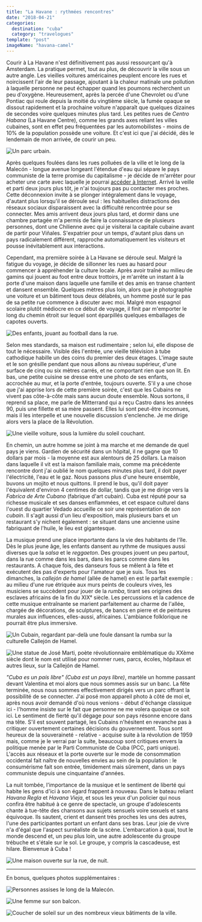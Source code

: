 ```yaml
---
title: "La Havane : rythmées rencontres"
date: "2018-04-21"
categories:
  destination: "cuba"
  category: "travelogues"
template: "post"
imageName: "havana-camel"
---
```


Courir à La Havane n'est définitivement pas aussi ressourçant qu'à Amsterdam. La pratique permet, tout au plus, de découvrir la ville sous un autre angle. Les vieilles voitures américaines peuplent encore les rues et noircissent l'air de leur passage, ajoutant à la chaleur matinale une pollution à laquelle personne ne peut échapper quand les poumons recherchent un peu d'oxygène. Heureusement, après la percée d'une Chevrolet ou d'une Pontiac qui roule depuis la moitié du vingtième siècle, la fumée opaque se dissout rapidement et la prochaine voiture n'apparaît que quelques dizaines de secondes voire quelques minutes plus tard. Les petites rues de _Centro Habana_ (La Havane Centre), comme les grands axes reliant les villes cubaines, sont en effet peu fréquentées par les automobilistes - moins de 10% de la population possède une voiture. Et c'est ici que j'ai décidé, dès le lendemain de mon arrivée, de courir un peu.

![Un parc urbain.](../../../images/cuba/havana-benches.jpg "Un parc")

Après quelques foulées dans les rues polluées de la ville et le long de la Malecón - longue avenue longeant l'étendue d'eau qui sépare le pays communiste de la terre promise du capitalisme - je décide de m'arrêter pour acheter une carte avec laquelle je pourrai [accéder à Internet](/fr/cuba-et-internet). Arrivé la veille et parti deux jours plus tôt, je n'ai toujours pas pu contacter mes proches. Cette déconnexion invite à se plonger intégralement dans le voyage, d'autant plus lorsqu'il se déroule seul : les habituelles distractions des réseaux sociaux disparaissent avec la difficulté rencontrée pour se connecter. Mes amis arrivent deux jours plus tard, et dormir dans une chambre partagée m'a permis de faire la connaissance de plusieurs personnes, dont une Chilienne avec qui je visiterai la capitale cubaine avant de partir pour Viñales. S'expatrier pour un temps, d'autant plus dans un pays radicalement différent, rapproche automatiquement les visiteurs et pousse inévitablement aux interactions.

Cependant, ma première soirée à La Havane se déroule seul. Malgré la fatigue du voyage, je décide de sillonner les rues au hasard pour commencer à appréhender la culture locale. Après avoir traîné au milieu de gamins qui jouent au foot entre deux trottoirs, je m'arrête un instant à la porte d'une maison dans laquelle une famille et des amis en transe chantent et dansent ensemble. Quelques mètres plus loin, alors que je photographie une voiture et un bâtiment tous deux délabrés, un homme posté sur le pas de sa petite rue commence à discuter avec moi. Malgré mon espagnol scolaire plutôt médiocre en ce début de voyage, il finit par m'emporter le long du chemin étroit sur lequel sont éparpillés quelques emballages de capotes ouverts.

![Des enfants, jouant au football dans la rue.](../../../images/cuba/havana-street.jpg "Des enfants jouant au football")

Selon mes standards, sa maison est rudimentaire ; selon lui, elle dispose de tout le nécessaire. Visible dès l'entrée, une vieille télévision à tube cathodique habille un des coins du premier des deux étages. L'image saute et le son grésille pendant que nous allons au niveau supérieur, d'une surface de cinq ou six mètres carrés, et ne comportant rien que son lit. En bas, une petite cuisine se dresse entre une photo de ses enfants, accrochée au mur, et la porte d'entrée, toujours ouverte. S'il y a une chose que j'ai apprise lors de cette première soirée, c'est que les Cubains ne vivent pas côte-à-côte mais sans aucun doute ensemble. Nous sortons, il reprend sa place, me parle de Mitterrand qui a reçu Castro dans les années 90, puis une fillette et sa mère passent. Elles lui sont peut-être inconnues, mais il les interpelle et une nouvelle discussion s'enclenche. Je me dirige alors vers la place de la Révolution.

![Une vieille voiture, sous la lumière du soleil couchant.](../../../images/cuba/havana-car.jpg "Une vieille voiture")

En chemin, un autre homme se joint à ma marche et me demande de quel pays je viens. Gardien de sécurité dans un hôpital, il ne gagne que 10 dollars par mois - la moyenne est aux alentours de 25 dollars. La maison dans laquelle il vit est la maison familiale mais, comme ma précédente rencontre dont j'ai oublié le nom quelques minutes plus tard, il doit payer l'électricité, l'eau et le gaz. Nous passons plus d'une heure ensemble, buvons un mojito et nous quittons. Il prend le bus, qu'il doit payer l'équivalent d'environ 4 centimes de dollar, tandis que je me dirige vers la _Fabrica de Arte Cubano_ (fabrique d'art cubain). Cuba est réputé pour sa richesse musicale et ses danses enflammées, et cet espace culturel dans l'ouest du quartier Vedado accueille ce soir une représentation de _son cubain_. Il s'agit aussi d'un lieu d'exposition, mais plusieurs bars et un restaurant s'y nichent également : se situant dans une ancienne usine fabriquant de l'huile, le lieu est gigantesque.

La musique prend une place importante dans la vie des habitants de l'île. Dès le plus jeune âge, les enfants dansent au rythme de musiques aussi diverses que la _salsa_ et le _reggaeton_. Des groupes jouent un peu partout, dans la rue comme dans les bars, dans les parcs comme dans les restaurants. A chaque fois, des danseurs fous se mêlent à la fête et exécutent des pas d'experts pour l'amateur que je suis. Tous les dimanches, la _callejón de hamel_ (allée de hamel) en est le parfait exemple : au milieu d'une rue étriquée aux murs peints de couleurs vives, les musiciens se succèdent pour jouer de la _rumba_, tirant ses origines des esclaves africains de la fin du XIXᵉ siècle. Les percussions et la cadence de cette musique entraînante se marient parfaitement au charme de l'allée, chargée de décorations, de sculptures, de bancs en pierre et de peintures murales aux influences, elles-aussi, africaines. L'ambiance folklorique ne pourrait être plus immersive.

![Un Cubain, regardant par-delà une foule dansant la rumba sur la culturelle Callejón de Hamel.](../../../images/cuba/havana-camel.jpg "Un Cubain, regardant par-delà une foule dansant la rumba")

![Une statue de José Marti, poète révolutionnaire emblématique du XXème siècle dont le nom est utilisé pour nommer rues, parcs, écoles, hôpitaux et autres lieux, sur la Callejón de Hamel.](../../../images/cuba/havana-marti.jpg "Une statue de José Marti")

_"Cuba es un país libre" (Cuba est un pays libre)_, martèle un homme passant devant Valentina et moi alors que nous sommes assis sur un banc. La fête terminée, nous nous sommes effectivement dirigés vers un parc offrant la possibilité de se connecter. J'ai posé mon appareil photo à côté de moi et, après nous avoir demandé d'où nous venions - début d'échange classique ici - l'homme insiste sur le fait que personne ne me volera quoique ce soit ici. Le sentiment de fierté qu'il dégage pour son pays résonne encore dans ma tête. S'il est souvent partagé, les Cubains n'hésitent en revanche pas à critiquer ouvertement certaines décisions du gouvernement. Tous sont heureux de la souveraineté - relative - acquise suite à la révolution de 1959 mais, comme je le verrai par la suite, beaucoup sont critiques envers la politique menée par le Parti Communiste de Cuba (PCC, parti unique). L'accès aux réseaux et la porte ouverte sur le mode de consommation occidental fait naître de nouvelles envies au sein de la population : le consumérisme fait son entrée, timidement mais sûrement, dans un pays communiste depuis une cinquantaine d'années.

La nuit tombée, l'importance de la musique et le sentiment de liberté qui habite les gens d'ici à son égard frappent à nouveau. Dans le bateau reliant _Havana Regla_ et _Havana Vieja_, et sous les yeux d'un policier qui nous confira être habitué à ce genre de spectacle, un groupe d'adolescents chante à tue-tête des chansons aux sujets sensuels voire sexuels et sans équivoque. Ils sautent, crient et dansent très proches les uns des autres, l'une des participantes portant un enfant dans ses bras. Leur joie de vivre n'a d'égal que l'aspect surréaliste de la scène. L'embarcation à quai, tout le monde descend et, un peu plus loin, une autre adolescente du groupe trébuche et s'étale sur le sol. Le groupe, y compris la cascadeuse, est hilare. Bienvenue à Cuba !

![Une maison ouverte sur la rue, de nuit.](../../../images/cuba/havana-night.jpg "Une rue sombre")

-----

En bonus, quelques photos supplémentaires :

![Personnes assises le long de la Malecón.](../../../images/cuba/havana-malecon.jpg "Personnes assises le long de la Malecón")

![Une femme sur son balcon.](../../../images/cuba/havana-balcony.jpg "Une femme sur son balcon")

![Coucher de soleil sur un des nombreux vieux bâtiments de la ville.](../../../images/cuba/havana-sunset.jpg "Un vieux bâtiment")
